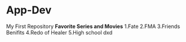# App-Dev
My First Repository
**Favorite Series and Movies**
1.Fate
2.FMA
3.Friends Benifits 
4.Redo of Healer
5.High school dxd
